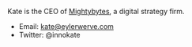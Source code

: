 Kate is the CEO of [Mightybytes](http://www.mightybytes.com), a digital strategy firm.

- Email: kate@eylerwerve.com
- Twitter: @innokate